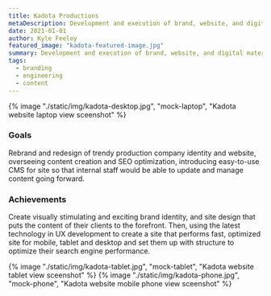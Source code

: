 ```yaml
---
title: Kadota Productions
metaDescription: Development and execution of brand, website, and digital materials for Kadota redesign.
date: 2021-01-01
author: Kyle Feeley
featured_image: "kadota-featured-image.jpg"
summary: Development and execution of brand, website, and digital materials for Kadota redesign. Big focus on a modern-looking website developed with latest tech to deliver gorgeous content quickly and seamlessly.
tags:
  - branding
  - engineering
  - content
---
```

 {% image "./static/img/kadota-desktop.jpg", "mock-laptop", "Kadota website laptop view sceenshot" %}
### Goals
Rebrand and redesign of trendy production company identity and website, overseeing content creation and SEO optimization, introducing easy-to-use CMS for site so that internal staff would be able to update and manage content going forward.
### Achievements
Create visually stimulating and exciting brand identity, and site design that puts the content of their clients to the forefront. Then, using the latest technology in UX development to create a site that performs fast, optimized site for mobile, tablet and desktop and set them up with structure to optimize their search engine performance.
<div class="mocks-tablet-mobile">
 {% image "./static/img/kadota-tablet.jpg", "mock-tablet", "Kadota website tablet view sceenshot" %}
 {% image "./static/img/kadota-phone.jpg", "mock-phone", "Kadota website mobile phone view sceenshot" %}
 </div>
